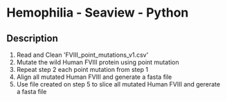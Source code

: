 # Hemophilia - Seaview - Python

## Description

1. Read and Clean 'FVIII_point_mutations_v1.csv'
2. Mutate the wild Human FVIII protein using point mutation 
3. Repeat step 2 each point mutation from step 1
4. Align all mutated Human FVIII and generate a fasta file
5. Use file created on step 5 to slice all mutated Human FVIII and gererate a fasta file
